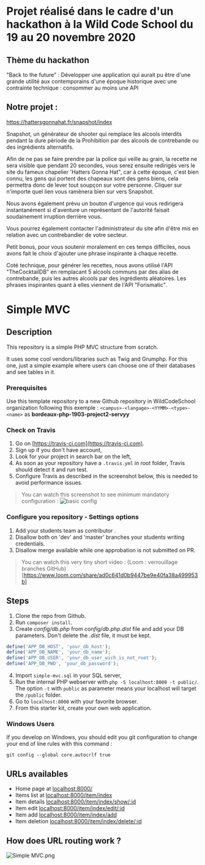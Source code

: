# Projet réalisé dans le cadre d'un hackathon à la Wild Code School du 19 au 20 novembre 2020

## Thème du hackathon 
"Back to the future" : Développer une application qui aurait pu être d'une grande utilité aux contemporains d'une époque historique avec une contrainte technique : consommer au moins une API

## Notre projet : 
https://hattersgonnahat.fr/snapshot/index

Snapshot, un générateur de shooter qui remplace les alcools interdits pendant la dure période de la Prohibition par des alcools de contrebande ou des ingrédients alternatifs. 

Afin de ne pas se faire prendre par la police qui veille au grain, la recette ne sera visible que pendant 20 secondes, vous serez ensuite redirigés vers le site du fameux chapelier 'Hatters Gonna Hat", car à cette époque, c'est bien connu, les gens qui portent des chapeaux sont des gens biens, cela permettra donc de lever tout soupçon sur votre personne. Cliquer sur n'importe quel lien vous ramènera bien sur vers Snapshot.

Nous avons également prévu un bouton d'urgence qui vous redirigera instantanément si d'aventure un représentant de l'autorité faisait soudainement irruption derrière vous. 

Vous pourrez également contacter l'administrateur du site afin d'être mis en relation avec un contrebandier de votre secteur. 

Petit bonus, pour vous soutenir moralement en ces temps difficiles, nous avons fait le choix d'ajouter une phrase inspirante à chaque recette.

Coté technique, pour générer les recettes, nous avons utilisé l'API "TheCocktailDB" en remplacant 5 alcools communs par des alias de contrebande, puis les autres alcools par des ingrédients aléatoires. Les phrases inspirantes quant à elles viennent de l'API "Forismatic".






# Simple MVC

## Description

This repository is a simple PHP MVC structure from scratch.

It uses some cool vendors/libraries such as Twig and Grumphp.
For this one, just a simple example where users can choose one of their databases and see tables in it.

### Prerequisites

Use this template repository to a new Github repository in WildCodeSchool organization following this exemple :
`<campus>-<langage>-<YYMM>-<type>-<name>` as **bordeaux-php-1903-project2-servyy**

### Check on Travis

1. Go on [https://travis-ci.com](https://travis-ci.com).
2. Sign up if you don't have account,
3. Look for your project in search bar on the left,
4. As soon as your repository have a `.travis.yml` in root folder, Travis should detect it and run test.
5. Configure Travis as described in the screenshot below, this is needed to avoid performance issues.

> You can watch this screenshot to see minimum mandatory configuration : ![basic config](http://images.innoveduc.fr/symfony4/travis-config.png)



### Configure you repository - Settings options

1. Add your students team as contributor .
2. Disallow both on 'dev' and 'master' branches your students writing credentials. 
3. Disallow merge available while one approbation is not submitted on PR.

> You can watch this very tiny short video : (Loom : verrouillage branches GitHub)[https://www.loom.com/share/ad0c641d0b9447be9e40fa38a499953b]


## Steps

1. Clone the repo from Github.
2. Run `composer install`.
3. Create *config/db.php* from *config/db.php.dist* file and add your DB parameters. Don't delete the *.dist* file, it must be kept.
```php
define('APP_DB_HOST', 'your_db_host');
define('APP_DB_NAME', 'your_db_name');
define('APP_DB_USER', 'your_db_user_wich_is_not_root');
define('APP_DB_PWD', 'your_db_password');
```
4. Import `simple-mvc.sql` in your SQL server,
5. Run the internal PHP webserver with `php -S localhost:8000 -t public/`. The option `-t` with `public` as parameter means your localhost will target the `/public` folder.
6. Go to `localhost:8000` with your favorite browser.
7. From this starter kit, create your own web application.

### Windows Users

If you develop on Windows, you should edit you git configuration to change your end of line rules with this command :

`git config --global core.autocrlf true`

## URLs availables

* Home page at [localhost:8000/](localhost:8000/)
* Items list at [localhost:8000/item/index](localhost:8000/item/index)
* Item details [localhost:8000/item/index/show/:id](localhost:8000/item/show/2)
* Item edit [localhost:8000/item/index/edit/:id](localhost:8000/item/edit/2)
* Item add [localhost:8000/item/index/add](localhost:8000/item/add)
* Item deletion [localhost:8000/item/index/delete/:id](localhost:8000/item/delete/2)

## How does URL routing work ?

![Simple MVC.png](https://raw.githubusercontent.com/WildCodeSchool/simple-mvc/master/Simple%20-%20MVC.png)
